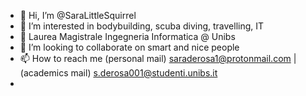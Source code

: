 - 👋 Hi, I’m @SaraLittleSquirrel
- 👀 I’m interested in bodybuilding, scuba diving, travelling, IT
- 🌱 Laurea Magistrale Ingegneria Informatica @ Unibs
- 💞️ I’m looking to collaborate on smart and nice people
- 📫 How to reach me (personal mail) saraderosa1@protonmail.com | (academics mail) s.derosa001@studenti.unibs.it
-     

<!---
SaraLittleSquirrel/SaraLittleSquirrel is a ✨ special ✨ repository because its `README.md` (this file) appears on your GitHub profile.
You can click the Preview link to take a look at your changes.
--->
